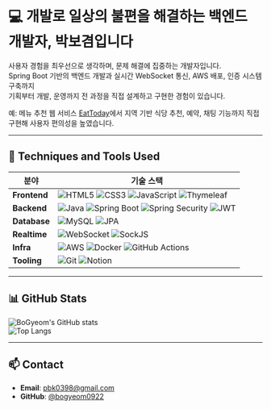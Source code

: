 # 💻 개발로 일상의 불편을 해결하는 백엔드 개발자, 박보겸입니다

사용자 경험을 최우선으로 생각하며, 문제 해결에 집중하는 개발자입니다.  
Spring Boot 기반의 백엔드 개발과 실시간 WebSocket 통신, AWS 배포, 인증 시스템 구축까지  
기획부터 개발, 운영까지 전 과정을 직접 설계하고 구현한 경험이 있습니다.  

예: 메뉴 추천 웹 서비스 [EatToday](https://github.com/bogyeom0922/EatToday)에서 지역 기반 식당 추천, 예약, 채팅 기능까지 직접 구현해 사용자 편의성을 높였습니다.

---

## 🔧 Techniques and Tools Used

| 분야        | 기술 스택 |
|-------------|-----------|
| **Frontend** | ![HTML5](https://img.shields.io/badge/HTML5-E34F26?style=flat-square&logo=html5&logoColor=white) ![CSS3](https://img.shields.io/badge/CSS3-1572B6?style=flat-square&logo=css3&logoColor=white) ![JavaScript](https://img.shields.io/badge/JavaScript-F7DF1E?style=flat-square&logo=javascript&logoColor=black) ![Thymeleaf](https://img.shields.io/badge/Thymeleaf-005F0F?style=flat-square&logo=thymeleaf&logoColor=white) |
| **Backend**  | ![Java](https://img.shields.io/badge/Java-007396?style=flat-square&logo=java&logoColor=white) ![Spring Boot](https://img.shields.io/badge/Spring_Boot-6DB33F?style=flat-square&logo=springboot&logoColor=white) ![Spring Security](https://img.shields.io/badge/Security-6DB33F?style=flat-square&logo=springsecurity&logoColor=white) ![JWT](https://img.shields.io/badge/JWT-000000?style=flat-square&logo=jsonwebtokens&logoColor=white) |
| **Database** | ![MySQL](https://img.shields.io/badge/MySQL-4479A1?style=flat-square&logo=mysql&logoColor=white) ![JPA](https://img.shields.io/badge/JPA-6DB33F?style=flat-square&logo=hibernate&logoColor=white) |
| **Realtime** | ![WebSocket](https://img.shields.io/badge/WebSocket-000000?style=flat-square&logo=websocket&logoColor=white) ![SockJS](https://img.shields.io/badge/SockJS-F68A1E?style=flat-square) |
| **Infra**    | ![AWS](https://img.shields.io/badge/AWS-232F3E?style=flat-square&logo=amazonaws&logoColor=white) ![Docker](https://img.shields.io/badge/Docker-2496ED?style=flat-square&logo=docker&logoColor=white) ![GitHub Actions](https://img.shields.io/badge/GitHub%20Actions-2088FF?style=flat-square&logo=githubactions&logoColor=white) |
| **Tooling**  | ![Git](https://img.shields.io/badge/Git-F05032?style=flat-square&logo=git&logoColor=white) ![Notion](https://img.shields.io/badge/Notion-000000?style=flat-square&logo=notion&logoColor=white) |

---

## 📊 GitHub Stats

![BoGyeom's GitHub stats](https://github-readme-stats.vercel.app/api?username=bogyeom0922&count_private=true&show_icons=true&hide=stars,contribs&theme=vue)  
![Top Langs](https://github-readme-stats.vercel.app/api/top-langs/?username=bogyeom0922&layout=compact&theme=vue)

---

## 📫 Contact

- **Email**: pbk0398@gmail.com  
- **GitHub**: [@bogyeom0922](https://github.com/bogyeom0922)
